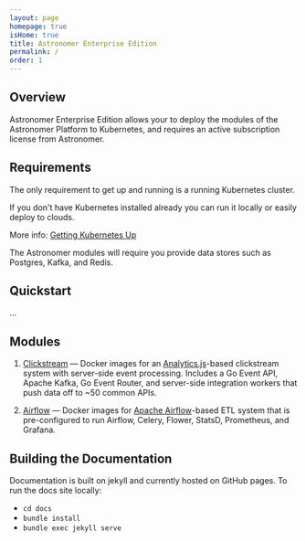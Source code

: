 ```yaml
---
layout: page
homepage: true
isHome: true
title: Astronomer Enterprise Edition
permalink: /
order: 1
---
```


## Overview
Astronomer Enterprise Edition allows your to deploy the
modules of the Astronomer Platform to Kubernetes, and requires
an active subscription license from Astronomer.

## Requirements
The only requirement to get up and running is a running Kubernetes cluster.

If you don't have Kubernetes installed already you can run it locally
or easily deploy to clouds.

More info: [Getting Kubernetes Up](...)

The Astronomer modules will require you provide data stores
such as Postgres, Kafka, and Redis.

## Quickstart

...

## Modules

1. [Clickstream](/clickstream) — Docker images for an
[Analytics.js](https://github.com/segmentio/analytics.js)-based
clickstream system with server-side event processing. Includes a
Go Event API, Apache Kafka, Go Event Router, and server-side
integration workers that push data off to ~50 common APIs.

2. [Airflow](/airflow) — Docker images for
[Apache Airflow](https://airflow.apache.org/)-based ETL system
that is pre-configured to run Airflow, Celery, Flower, StatsD,
Prometheus, and Grafana.

## Building the Documentation
Documentation is built on jekyll and currently hosted on GitHub
pages. To run the docs site locally:

- `cd docs`
- `bundle install`
- `bundle exec jekyll serve`
